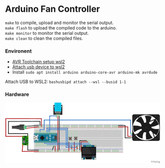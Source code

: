 # Arduino Fan Controller

`make` to compile, upload and monitor the serial output. <br>
`make flash` to upload the compiled code to the arduino. <br>
`make monitor` to monitor the serial output. <br>
`make clean` to clean the compiled files. <br>

### Environent

- [AVR Toolchain setup wsl2](https://www.tonymitchell.ca/posts/setup-avr-toolchain-on-wsl/#option-1-using-usbip)
- [Attach usb device to wsl2](https://learn.microsoft.com/windows/wsl/connect-usb#attach-a-usb-device)
- Install `sudo apt install arduino arduino-core-avr arduino-mk avrdude`

Attach USB to WSL2: `bashusbipd attach --wsl --busid 1-1`

### Hardware

![Wiring plan](fritzing/circuit.png)